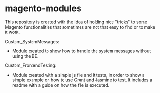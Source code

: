 # magento-modules

This repository is created with the idea of holding nice "tricks" to some Magento functionalities that sometimes are not that easy to find or to make it work.

Custom_SystemMessages:
 - Module created to show how to handle the system messages without using the BE. 
 
 Custom_FrontendTesting:
 - Module created with a simple js file and it tests, in order to show a simple example on how to use Grunt and Jasmine to test. It includes a readme with a guide on how the file is executed.
